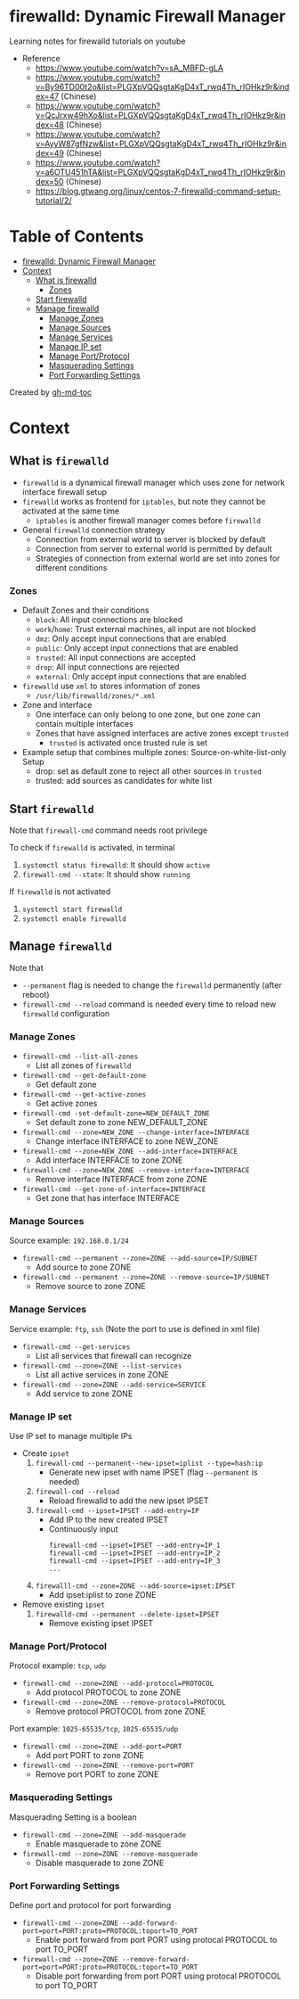 # firewalld: Dynamic Firewall Manager
Learning notes for firewalld tutorials on youtube

- Reference
    - https://www.youtube.com/watch?v=sA_MBFD-gLA
    - https://www.youtube.com/watch?v=By96TD00t2o&list=PLGXpVQQsgtaKgD4xT_rwq4Th_rIOHkz9r&index=47 (Chinese)
    - https://www.youtube.com/watch?v=QcJrxw49hXo&list=PLGXpVQQsgtaKgD4xT_rwq4Th_rIOHkz9r&index=48 (Chinese)
    - https://www.youtube.com/watch?v=AyyW87gfNzw&list=PLGXpVQQsgtaKgD4xT_rwq4Th_rIOHkz9r&index=49 (Chinese)
    - https://www.youtube.com/watch?v=a6OTU451hTA&list=PLGXpVQQsgtaKgD4xT_rwq4Th_rIOHkz9r&index=50 (Chinese)
    - https://blog.gtwang.org/linux/centos-7-firewalld-command-setup-tutorial/2/

# Table of Contents
* [firewalld: Dynamic Firewall Manager](#firewalld-dynamic-firewall-manager)
* [Context](#context)
   * [What is firewalld](#what-is-firewalld)
      * [Zones](#zones)
   * [Start firewalld](#start-firewalld)
   * [Manage firewalld](#manage-firewalld)
      * [Manage Zones](#manage-zones)
      * [Manage Sources](#manage-sources)
      * [Manage Services](#manage-services)
      * [Manage IP set](#manage-ip-set)
      * [Manage Port/Protocol](#manage-portprotocol)
      * [Masquerading Settings](#masquerading-settings)
      * [Port Forwarding Settings](#port-forwarding-settings)

Created by [gh-md-toc](https://github.com/ekalinin/github-markdown-toc)

# Context

## What is `firewalld`
- `firewalld` is a dynamical firewall manager which uses zone for network interface firewall setup
- `firewalld` works as frontend for `iptables`, but note they cannot be activated at the same time
    - `iptables` is another firewall manager comes before `firewalld`
- General `firewalld` connection strategy
    - Connection from external world to server is blocked by default
    - Connection from server to external world is permitted by default
    - Strategies of connection from external world are set into zones for different conditions

### Zones
- Default Zones and their conditions
    - `block`: All input connections are blocked
    - `work`/`home`: Trust external machines, all input are not blocked
    - `dmz`: Only accept input connections that are enabled
    - `public`: Only accept input connections that are enabled
    - `trusted`: All input connections are accepted
    - `drop`: All input connections are rejected
    - `external`: Only accept input connections that are enabled
- `firewalld` use `xml` to stores information of zones
    - `/usr/lib/firewalld/zones/*.xml`
- Zone and interface
    - One interface can only belong to one zone, but one zone can contain multiple interfaces
    - Zones that have assigned interfaces are active zones except `trusted`
        - `trusted` is activated once trusted rule is set
- Example setup that combines multiple zones: Source-on-white-list-only Setup
    - drop: set as default zone to reject all other sources in `trusted`
    - trusted: add sources as candidates for white list

## Start `firewalld`
Note that `firewall-cmd` command needs root privilege

To check if `firewalld` is activated, in terminal
1. `systemctl status firewalld`: It should show `active`
2. `firewall-cmd --state`: It should show `running`

If `firewalld` is not activated
1. `systemctl start firewalld`
2. `systemctl enable firewalld`

## Manage `firewalld`
Note that
- `--permanent` flag is needed to change the `firewalld` permanently (after reboot)
- `firewall-cmd --reload` command is needed every time to reload new `firewalld` configuration

### Manage Zones
- `firewall-cmd --list-all-zones`
    - List all zones of `firewalld`
- `firewall-cmd --get-default-zone`
    - Get default zone
- `firewall-cmd --get-active-zones`
    - Get active zones
- `firewall-cmd -set-default-zone=NEW_DEFAULT_ZONE`
    - Set default zone to zone NEW_DEFAULT_ZONE
- `firewall-cmd --zone=NEW_ZONE --change-interface=INTERFACE`
    - Change interface INTERFACE to zone NEW_ZONE
- `firewall-cmd --zone=NEW_ZONE --add-interface=INTERFACE`
    - Add interface INTERFACE to zone ZONE
- `firewall-cmd --zone=NEW_ZONE --remove-interface=INTERFACE`
    - Remove interface INTERFACE from zone ZONE
- `firewall-cmd --get-zone-of-interface=INTERFACE`
    - Get zone that has interface INTERFACE

### Manage Sources
Source example: `192.168.0.1/24`

- `firewall-cmd --permanent --zone=ZONE --add-source=IP/SUBNET`
    - Add source to zone ZONE
- `firewall-cmd --permanent --zone=ZONE --remove-source=IP/SUBNET`
    - Remove source to zone ZONE

### Manage Services
Service example: `ftp`, `ssh` (Note the port to use is defined in xml file)

- `firewall-cmd --get-services`
    - List all services that firewall can recognize
- `firewall-cmd --zone=ZONE --list-services`
    - List all active services in zone ZONE
- `firewall-cmd --zone=ZONE --add-service=SERVICE`
    - Add service to zone ZONE

### Manage IP set
Use IP set to manage multiple IPs

-  Create `ipset`
    1. `firewall-cmd --permanent--new-ipset=iplist --type=hash:ip`
        - Generate new ipset with name IPSET (flag `--permanent` is needed)
    2. `firewall-cmd --reload`
        - Reload firewalld to add the new ipset IPSET
    3. `firewall-cmd --ipset=IPSET --add-entry=IP`
        - Add IP to the new created IPSET
        - Continuously input
            ```
            firewall-cmd --ipset=IPSET --add-entry=IP_1
            firewall-cmd --ipset=IPSET --add-entry=IP_2
            firewall-cmd --ipset=IPSET --add-entry=IP_3
            ...
            ```
    4. `firewalll-cmd --zone=ZONE --add-source=ipset:IPSET`
        - Add ipset:iplist to zone ZONE
- Remove existing `ipset`
    1. `firewalld-cmd --permanent --delete-ipset=IPSET`
        - Remove existing ipset IPSET

### Manage Port/Protocol

Protocol example: `tcp`, `udp`
- `firewall-cmd --zone=ZONE --add-protocol=PROTOCOL`
    - Add protocol PROTOCOL to zone ZONE
- `firewall-cmd --zone=ZONE --remove-protocol=PROTOCOL`
    - Remove protocol PROTOCOL from zone ZONE

Port example: `1025-65535/tcp`, `1025-65535/udp`
- `firewall-cmd --zone=ZONE --add-port=PORT`
    - Add port PORT to zone ZONE
- `firewall-cmd --zone=ZONE --remove-port=PORT`
    - Remove port PORT to zone ZONE

### Masquerading Settings
Masquerading Setting is a boolean

- `firewall-cmd --zone=ZONE --add-masquerade`
    - Enable masquerade to zone ZONE
- `firewall-cmd --zone=ZONE --remove-masquerade`
    - Disable masquerade to zone ZONE

### Port Forwarding Settings
Define port and protocol for port forwarding

- `firewall-cmd --zone=ZONE --add-forward-port=port=PORT:proto=PROTOCOL:toport=TO_PORT`
    - Enable port forward from port PORT using protocal PROTOCOL to port TO_PORT
- `firewall-cmd --zone=ZONE --remove-forward-port=port=PORT:proto=PROTOCOL:toport=TO_PORT`
    - Disable port forwarding from port PORT using protocal PROTOCOL to port TO_PORT
